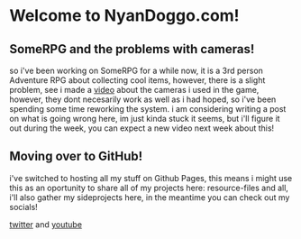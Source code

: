 # Welcome to NyanDoggo.com!

## SomeRPG and the problems with cameras!
so i've been working on SomeRPG for a while now, it is a 3rd person Adventure RPG about
collecting cool items, however, there is a slight problem, see i made a [video](https://youtu.be/zriUTg_Tk8U) about
the cameras i used in the game, however, they dont necesarily work as well as i had hoped, so i've been spending
some time reworking the system. i am considering writing a post on what is going wrong here, im just kinda stuck
it seems, but i'll figure it out during the week, you can expect a new video next week about this!

## Moving over to GitHub!

i've switched to hosting all my stuff on Github Pages, this means i might use this as an oportunity to share all of my projects here:
resource-files and all, i'll also gather my sideprojects here, in the meantime you can check out my socials!

[twitter](https://www.twitter.com/nyanDoggo) and [youtube](https://www.youtube.com/channel/UCJSZmbLX7AfLtouvXCySDow?view_as=subscriber)
